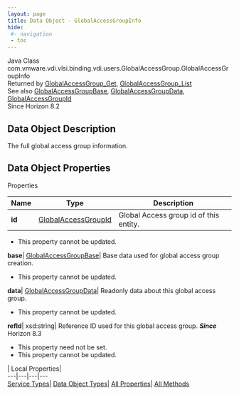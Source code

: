 ```yaml
---
layout: page
title: Data Object - GlobalAccessGroupInfo
hide:
 #- navigation
 - toc
---
```






Java Class
    com.vmware.vdi.vlsi.binding.vdi.users.GlobalAccessGroup.GlobalAccessGroupInfo  
Returned by
     [GlobalAccessGroup_Get](vdi.users.GlobalAccessGroup.md#get), [GlobalAccessGroup_List](vdi.users.GlobalAccessGroup.md#list)  
See also
     [GlobalAccessGroupBase](vdi.users.GlobalAccessGroup.GlobalAccessGroupBase.md), [GlobalAccessGroupData](vdi.users.GlobalAccessGroup.GlobalAccessGroupData.md), [GlobalAccessGroupId](vdi.entity.GlobalAccessGroupId.md)  
Since 
    Horizon 8.2

## Data Object Description 

The full global access group information. 

## Data Object Properties

Properties

Name |  Type |  Description   
---|---|---  
**id**| [GlobalAccessGroupId](vdi.entity.GlobalAccessGroupId.md)|  Global Access group id of this entity.   


 * This property cannot be updated.

  
**base**| [GlobalAccessGroupBase](vdi.users.GlobalAccessGroup.GlobalAccessGroupBase.md)|  Base data used for global access group creation.   


 * This property cannot be updated.

  
**data**| [GlobalAccessGroupData](vdi.users.GlobalAccessGroup.GlobalAccessGroupData.md)|  Readonly data about this global access group.   


 * This property cannot be updated.

  
**refId**|  xsd:string|  Reference ID used for this global access group.  **_Since_** Horizon 8.3  


 * This property need not be set.
 * This property cannot be updated.

  
  
  
 | Local Properties|   
---|---|---|---  
[Service Types](index-mo_types.md)| [Data Object Types](index-do_types.md)| [All Properties](index-properties.md)| [All Methods](index-methods.md)  
  
  

